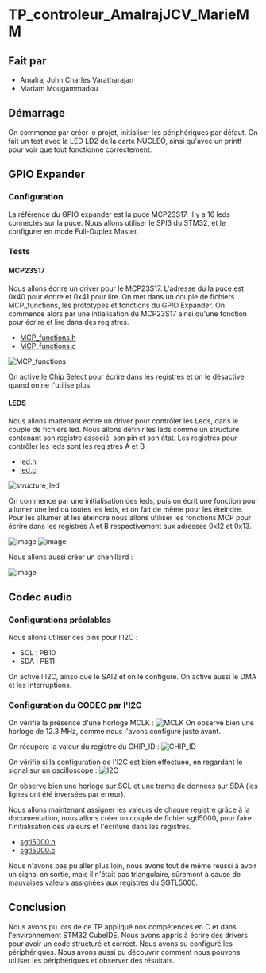 # TP_controleur_AmalrajJCV_MarieMM

## Fait par
- Amalraj John Charles Varatharajan
- Mariam Mougammadou

## Démarrage

On commence par créer le projet, initialiser les périphériques par défaut. On fait un test avec la LED LD2 de la carte NUCLEO, ainsi qu'avec un printf pour voir que tout fonctionne correctement.

## GPIO Expander 

### Configuration

La référence du GPIO expander est la puce MCP23S17. Il y a 16 leds connectés sur la puce. 
Nous allons utiliser le SPI3 du STM32, et le configurer en mode Full-Duplex Master.

### Tests

#### MCP23S17

Nous allons écrire un driver pour le MCP23S17. L'adresse du la puce est 0x40 pour écrire et 0x41 pour lire. On met dans un couple de fichiers MCP_functions, les prototypes et fonctions du GPIO Expander.
On commence alors par une intialisation du MCP23S17 ainsi qu'une fonction pour écrire et lire dans des registres.

- [MCP_functions.h](https://github.com/Mariam-m95/TP_controleur_AmalrajJCV_MarieMM/blob/main/tp_noyau_tr_amalraj_mariam/tp_microcontroleurs_amalraj_mariam/Core/Src/MCP_functions.h)
- [MCP_functions.c](https://github.com/Mariam-m95/TP_controleur_AmalrajJCV_MarieMM/blob/main/tp_noyau_tr_amalraj_mariam/tp_microcontroleurs_amalraj_mariam/Core/Src/MCP_functions.c)

![MCP_functions](https://github.com/user-attachments/assets/f640d46a-4480-46e0-9a9f-66c1758ee94d)

On active le Chip Select pour écrire dans les registres et on le désactive quand on ne l'utilise plus.

#### LEDS

Nous allons maitenant écrire un driver pour contrôler les Leds, dans le couple de fichiers led. Nous allons définir les leds comme un structure contenant son registre associé, son pin et son état. Les registres pour contrôler les leds sont les registres A et B

- [led.h](https://github.com/Mariam-m95/TP_controleur_AmalrajJCV_MarieMM/blob/main/tp_noyau_tr_amalraj_mariam/tp_microcontroleurs_amalraj_mariam/Core/Src/led.h)
- [led.c](https://github.com/Mariam-m95/TP_controleur_AmalrajJCV_MarieMM/blob/main/tp_noyau_tr_amalraj_mariam/tp_microcontroleurs_amalraj_mariam/Core/Src/led.c)

![structure_led](https://github.com/user-attachments/assets/306b2904-ca9e-46cb-8f1e-8a7846050b24)

On commence par une initialisation des leds, puis on écrit une fonction pour allumer une led ou toutes les leds, et on fait de même pour les éteindre. Pour les allumer et les éteindre nous allons utiliser les fonctions MCP pour écrire dans les registres A et B respectivement aux adresses 0x12 et 0x13.

![image](https://github.com/user-attachments/assets/9476ce64-e4a1-4b08-9c1c-9d0fc579ae06)
![image](https://github.com/user-attachments/assets/04ba1f36-01cc-48cb-ac7f-0dd81767c063)

Nous allons aussi créer un chenillard :

![image](https://github.com/user-attachments/assets/cb149697-574b-4406-938c-501052f4ebb0)

## Codec audio

### Configurations préalables

Nous allons utiliser ces pins pour l'I2C :
- SCL : PB10
- SDA : PB11

On active l'I2C, ainso que le SAI2 et on le configure. On active aussi le DMA et les interruptions.

### Configuration du CODEC par l'I2C

On vérifie la présence d'une horloge MCLK :
![MCLK](https://github.com/user-attachments/assets/c33d271c-ddb4-479f-9540-3cc709ad542e)
On observe bien une horloge de 12.3 MHz, comme nous l'avons configuré juste avant.

On récupère la valeur du registre du CHIP_ID :
![CHIP_ID](https://github.com/user-attachments/assets/9ba2cb08-e8dc-40ea-b06b-830c23bc2778)


On vérifie si la configuration de l'I2C est bien effectuée, en regardant le signal sur un oscilloscope :
![I2C](https://github.com/user-attachments/assets/b2d0fd83-8cca-433a-b813-977283d87452)

On observe bien une horloge sur SCL et une trame de données sur SDA (les lignes ont été inversées par erreur).

Nous allons maintenant assigner les valeurs de chaque registre grâce à la documentation, nous allons créer un couple de fichier sgtl5000, pour faire l'initialisation des valeurs et l'écriture dans les registres.

- [sgtl5000.h](https://github.com/Mariam-m95/TP_controleur_AmalrajJCV_MarieMM/blob/main/tp_noyau_tr_amalraj_mariam/tp_microcontroleurs_amalraj_mariam/Core/Src/sgtl5000.h)
- [sgtl5000.c](https://github.com/Mariam-m95/TP_controleur_AmalrajJCV_MarieMM/blob/main/tp_noyau_tr_amalraj_mariam/tp_microcontroleurs_amalraj_mariam/Core/Src/sgtl5000.c)

Nous n'avons pas pu aller plus loin, nous avons tout de même réussi à avoir un signal en sortie, mais il n'était pas triangulaire, sûrement à cause de mauvaises valeurs assignées aux registres du SGTL5000.

## Conclusion

Nous avons pu lors de ce TP appliqué nos compétences en C et dans l'environnement STM32 CubeIDE. Nous avons appris à écrire des drivers pour avoir un code structuré et correct. Nous avons su configuré les périphériques. Nous avons aussi pu découvrir comment nous pouvons utiliser les périphériques et observer des résultats.



